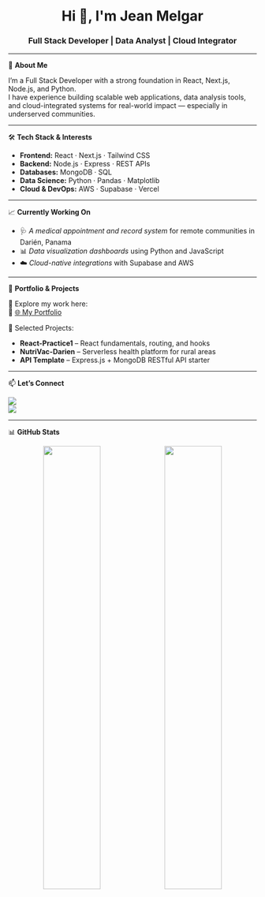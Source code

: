 <h1 align="center">Hi 👋, I'm Jean Melgar</h1>
<h3 align="center">Full Stack Developer | Data Analyst | Cloud Integrator</h3>

---

🎯 **About Me**

I’m a Full Stack Developer with a strong foundation in React, Next.js, Node.js, and Python.  
I have experience building scalable web applications, data analysis tools, and cloud-integrated systems for real-world impact — especially in underserved communities.

---

🛠 **Tech Stack & Interests**

- **Frontend:** React · Next.js · Tailwind CSS  
- **Backend:** Node.js · Express · REST APIs  
- **Databases:** MongoDB · SQL  
- **Data Science:** Python · Pandas · Matplotlib  
- **Cloud & DevOps:** AWS · Supabase · Vercel

---

📈 **Currently Working On**

- 🩺 *A medical appointment and record system* for remote communities in Darién, Panama  
- 📊 *Data visualization dashboards* using Python and JavaScript  
- ☁️ *Cloud-native integrations* with Supabase and AWS

---

📌 **Portfolio & Projects**

🧪 Explore my work here:  
🔗 [🌐 My Portfolio](https://portfolio-two-gamma-92.vercel.app/#Portofolio)

📂 Selected Projects:
- **React-Practice1** – React fundamentals, routing, and hooks  
- **NutriVac-Darien** – Serverless health platform for rural areas  
- **API Template** – Express.js + MongoDB RESTful API starter  

---

📫 **Let’s Connect**

<a href="mailto:venom.jd@gmail.com"><img src="https://img.shields.io/badge/Gmail-venom.jd@gmail.com-red?style=flat-square&logo=gmail" /></a>  
<a href="https://portfolio-two-gamma-92.vercel.app/#Portofolio"><img src="https://img.shields.io/badge/Portfolio-Visit_My_Site-blueviolet?style=flat-square&logo=vercel" /></a>

---

📊 **GitHub Stats**

<p align="center">
  <img src="https://github-readme-stats.vercel.app/api?username=VenomJD&show_icons=true&theme=tokyonight" width="48%" />
  <img src="https://github-readme-streak-stats.herokuapp.com/?user=VenomJD&theme=tokyonight" width="48%" />
</p>
